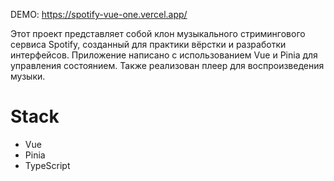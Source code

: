 DEMO: https://spotify-vue-one.vercel.app/

Этот проект представляет собой клон музыкального стримингового сервиса Spotify, созданный для практики вёрстки и разработки интерфейсов. Приложение написано с использованием Vue и Pinia для управления состоянием. Также реализован плеер для воспроизведения музыки.

# Stack
- Vue
- Pinia
- TypeScript
